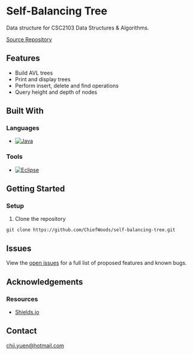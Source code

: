 # Self-Balancing Tree

Data structure for CSC2103 Data Structures &amp; Algorithms.

[Source Repository](https://github.com/ChiefWoods/self-balancing-tree)

## Features

- Build AVL trees
- Print and display trees
- Perform insert, delete and find operations
- Query height and depth of nodes

## Built With

### Languages

- [![Java](https://img.shields.io/badge/Java-3A75B0?style=for-the-badge&logo=oracle&logoColor=F29111)](https://www.java.com/en/)

### Tools

- [![Eclipse](https://img.shields.io/badge/Eclipse-f69b2f?style=for-the-badge&logo=eclipse-ide&logoColor=2C2255)](https://www.eclipse.org/ide/)

## Getting Started

### Setup

1. Clone the repository
```
git clone https://github.com/ChiefWoods/self-balancing-tree.git
```

## Issues

View the [open issues](https://github.com/ChiefWoods/self-balancing-tree/issues) for a full list of proposed features and known bugs.

## Acknowledgements

### Resources

- [Shields.io](https://shields.io/)

## Contact

[chii.yuen@hotmail.com](mailto:chii.yuen@hotmail.com)
